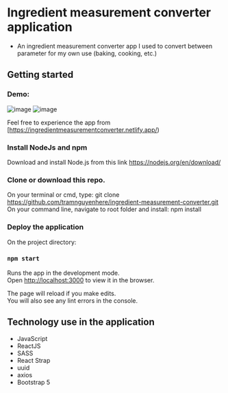 # Ingredient measurement converter application

- An ingredient measurement converter app I used to convert between parameter for my own use (baking, cooking, etc.)

## Getting started

### Demo:

![image](https://user-images.githubusercontent.com/57455557/210154882-77691fc5-bda8-4ecf-8c8a-329a397279f6.png)
![image](https://user-images.githubusercontent.com/57455557/210154891-0c16aa0b-b345-4d6f-bf25-53324a317b4a.png)


Feel free to experience the app from [https://ingredientmeasurementconverter.netlify.app/)

### Install NodeJs and npm

Download and install Node.js from this link https://nodejs.org/en/download/

### Clone or download this repo.

On your terminal or cmd, type: git clone https://github.com/tramnguyenhere/ingredient-measurement-converter.git
On your command line, navigate to root folder and install: npm install

### Deploy the application

On the project directory:

### `npm start`

Runs the app in the development mode.\
Open [http://localhost:3000](http://localhost:3000) to view it in the browser.

The page will reload if you make edits.\
You will also see any lint errors in the console.

## Technology use in the application

- JavaScript
- ReactJS
- SASS
- React Strap
- uuid
- axios
- Bootstrap 5
